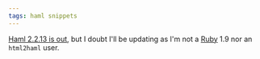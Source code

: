 ```yaml
---
tags: haml snippets
---
```


[Haml 2.2.13 is out](http://groups.google.com/group/haml/browse_thread/thread/c9fb13807f5ebdfc), but I doubt I'll be updating as I'm not a [Ruby](/wiki/Ruby) 1.9 nor an `html2haml` user.
